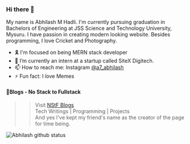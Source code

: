 ### Hi there 👋
My name is Abhilash M Hadli. I'm currently pursuing graduation in Bachelors of Engineering at JSS Science and Technology University, Mysuru. I have passion in creating modern looking website. Besides programming, I love Cricket and Photography.

- 🎗 I'm focused on being MERN stack developer
- 🌱 I’m currently an intern at a startup called SiteX Digitech.
- 📫 How to reach me: Instagram [@a7_abhilash](https://instagram.com/a7_abhilash) 
- ⚡ Fun fact: I love Memes

#### 📑Blogs - No Stack to Fullstack  
>> Visit [NStF Blogs](https://bit.ly/nstfblogs)  
>> Tech Writings | Programming | Projects  
>> And yes I've kept my friend's name as the creator of the page for time being. 

![Abhilash github status](https://github-readme-stats.vercel.app/api?username=a7abhilash&show_icons=true&theme=dark)


<!--
**A7abhilash/a7abhilash** is a ✨ _special_ ✨ repository because its `README.md` (this file) appears on your GitHub profile.

Here are some ideas to get you started:

- 👯 I’m looking to collaborate on ...
- 🤔 I’m looking for help with ...
- 💬 Ask me about ...
- 😄 Pronouns: ...
-->
